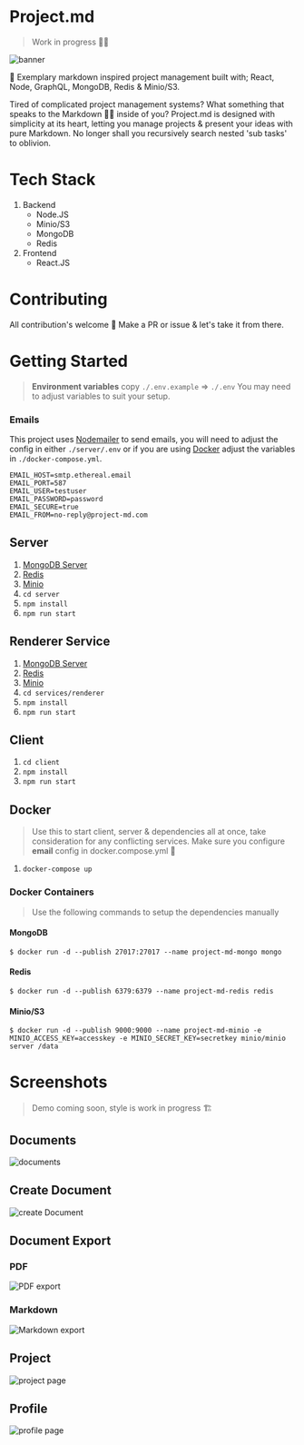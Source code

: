 # Project.md
> Work in progress 👷‍♂️

![banner](./assets/banner.png)

📝 Exemplary markdown inspired project management built with; React, Node, GraphQL, MongoDB, Redis & Minio/S3.

Tired of complicated project management systems? What something that speaks to the Markdown 🐱‍👤 inside of you? Project.md is designed with simplicity at its heart, letting you manage projects & present your ideas with pure Markdown. No longer shall you recursively search nested 'sub tasks' to oblivion.

# Tech Stack
1. Backend
    * Node.JS
    * Minio/S3
    * MongoDB
    * Redis
3. Frontend
    * React.JS

# Contributing 
All contribution's welcome 🍺 Make a PR or issue & let's take it from there. 

# Getting Started
> **Environment variables** copy `./.env.example` => `./.env` You may need to adjust variables to suit your setup.

### Emails
This project uses [Nodemailer](https://nodemailer.com/about/) to send emails, you will need to adjust the config in either `./server/.env` or if you are using [Docker](#docker) adjust the variables in `./docker-compose.yml`.

```
EMAIL_HOST=smtp.ethereal.email
EMAIL_PORT=587
EMAIL_USER=testuser
EMAIL_PASSWORD=password
EMAIL_SECURE=true
EMAIL_FROM=no-reply@project-md.com
```

## Server 
1. [MongoDB Server](https://www.mongodb.com/)
2. [Redis](https://redis.io/)
3. [Minio](https://min.io/)
4. `cd server`
5. `npm install`
6. `npm run start`

## Renderer Service
1. [MongoDB Server](https://www.mongodb.com/)
2. [Redis](https://redis.io/)
3. [Minio](https://min.io/)
4. `cd services/renderer`
5. `npm install`
6. `npm run start`

## Client 
1. `cd client`
2. `npm install`
3. `npm run start`

## Docker
> Use this to start client, server & dependencies all at once, take consideration for any conflicting services. Make sure you configure **email** config in docker.compose.yml 🐳

1. `docker-compose up`

### Docker Containers
> Use the following commands to setup the dependencies manually

#### MongoDB
```
$ docker run -d --publish 27017:27017 --name project-md-mongo mongo 
```

#### Redis
```
$ docker run -d --publish 6379:6379 --name project-md-redis redis
```

#### Minio/S3
```
$ docker run -d --publish 9000:9000 --name project-md-minio -e MINIO_ACCESS_KEY=accesskey -e MINIO_SECRET_KEY=secretkey minio/minio server /data
```

# Screenshots
> Demo coming soon, style is work in progress 🏗

## Documents
![documents](./assets/documents.sneek.png)

## Create Document
![create Document](./assets/create-document.sneek.png)

## Document Export
### PDF
![PDF export](./assets/pdf-export.gif)
### Markdown
![Markdown export](./assets/markdown-export.gif)

## Project
![project page](./assets/project-sneek.png)

## Profile
![profile page](./assets/profile-sneek.png)
